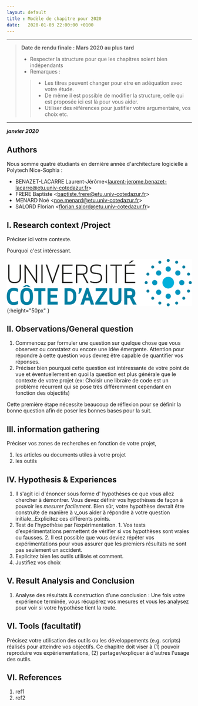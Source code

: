 ```yaml
---
layout: default
title : Modèle de chapitre pour 2020
date:   2020-01-03 22:00:00 +0100
---
```


---

> **Date de rendu finale : Mars 2020 au plus tard**
> - Respecter la structure pour que les chapitres soient bien indépendants
> - Remarques :
>>    - Les titres peuvent changer pour etre en adéquation avec votre étude.
>>    - De même il est possible de modifier la structure, celle qui est proposée ici est là pour vous aider.
>>    - Utiliser des références pour justifier votre argumentaire, vos choix etc.

---

**_janvier 2020_**

## Authors

Nous somme quatre étudiants en dernière année d'architecture logicielle à Polytech Nice-Sophia : 

* BENAZET-LACARRE Laurent-Jérôme&lt;laurent-jerome.benazet-lacarre@etu.univ-cotedazur.fr&gt;
* FRERE Baptiste &lt;baptiste.frere@etu.univ-cotedazur.fr&gt;
* MENARD Noé &lt;noe.menard@etu.univ-cotedazur.fr&gt;
* SALORD Florian &lt;florian.salord@etu.univ-cotedazur.fr&gt;

## I. Research context /Project

Préciser ici votre contexte.

Pourquoi c'est intéressant.

![Figure 1: Logo UCA](../assets/model/UCAlogoQlarge.png){:height="50px" }


## II. Observations/General question

1. Commencez par formuler une question sur quelque chose que vous observez ou constatez ou encore une idée émergente. Attention pour répondre à cette question vous devrez être capable de quantifier vos réponses.
2. Préciser bien pourquoi cette question est intéressante de votre point de vue et éventuellement en quoi la question est plus générale que le contexte de votre projet \(ex: Choisir une libraire de code est un problème récurrent qui se pose très différemment cependant en fonction des objectifs\)

Cette première étape nécessite beaucoup de réflexion pour se définir la bonne question afin de poser les bonnes bases pour la suit.

## III. information gathering

Préciser vos zones de recherches en fonction de votre projet,

1. les articles ou documents utiles à votre projet
2. les outils
 
## IV. Hypothesis & Experiences

1. Il s'agit ici d'énoncer sous forme d' hypothèses ce que vous allez chercher à démontrer. Vous devez définir vos hypothèses de façon à pouvoir les _mesurer facilement._ Bien sûr, votre hypothèse devrait être construite de manière à v_ous aider à répondre à votre question initiale_.Explicitez ces différents points.
2. Test de l’hypothèse par l’expérimentation. 1. Vos tests d’expérimentations permettent de vérifier si vos hypothèses sont vraies ou fausses. 2. Il est possible que vous deviez répéter vos expérimentations pour vous assurer que les premiers résultats ne sont pas seulement un accident.
3. Explicitez bien les outils utilisés et comment.
4. Justifiez vos choix

## V. Result Analysis and Conclusion

1. Analyse des résultats & construction d’une conclusion : Une fois votre expérience terminée, vous récupérez vos mesures et vous les analysez pour voir si votre hypothèse tient la route. 

## VI. Tools \(facultatif\)

Précisez votre utilisation des outils ou les développements \(e.g. scripts\) réalisés pour atteindre vos objectifs. Ce chapitre doit viser à \(1\) pouvoir reproduire vos expériementations, \(2\) partager/expliquer à d'autres l'usage des outils.

## VI. References

1. ref1
1. ref2
